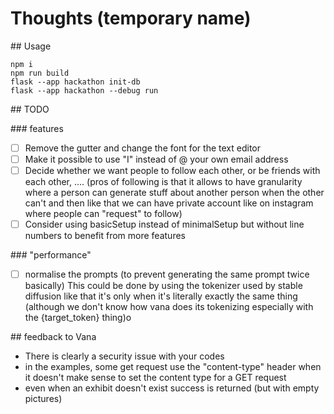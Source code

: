 # Thoughts (temporary name)

## Usage

```
npm i
npm run build
flask --app hackathon init-db
flask --app hackathon --debug run
```

## TODO

### features

* [ ] Remove the gutter and change the font for the text editor
* [ ] Make it possible to use "I" instead of @ your own email address
* [ ] Decide whether we want people to follow each other, or be friends with each other, .... (pros of following is that it allows to have granularity where a person can generate stuff about another person when the other can't and then like that we can have private account like on instagram where people can "request" to follow)
* [ ] Consider using basicSetup instead of minimalSetup but without line numbers to benefit from more features

### "performance"

* [ ] normalise the prompts (to prevent generating the same prompt twice basically) This could be done by using the tokenizer used by stable diffusion like that it's only when it's literally exactly the same thing (although we don't know how vana does its tokenizing especially with the {target_token} thing)o

## feedback to Vana

* There is clearly a security issue with your codes
* in the examples, some get request use the "content-type" header when it
  doesn't make sense to set the content type for a GET request
* even when an exhibit doesn't exist success is returned (but with empty pictures)
